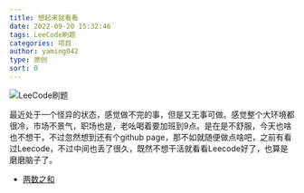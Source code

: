 ```yaml
---
title: 想起来就看看
date: 2022-09-20 15:32:46
tags: LeeCode刷题
categories: 项目
author: yaming042
type: 原创
sort: 0
---
```

![LeeCode刷题](leecode.png)

最近处于一个怪异的状态，感觉做不完的事，但是又无事可做。感觉整个大环境都很冷，市场不景气，职场也是，老吆喝着要加班到9点。是在是不舒服，今天也啥也不想干，不过忽然想到还有个github page，那不如就随便做点啥吧，之前有看过Leecode，不过中间也丢了很久，既然不想干活就看看Leecode好了，也算是磨磨脑子了。

- [两数之和](/20220920/两数之和/)
